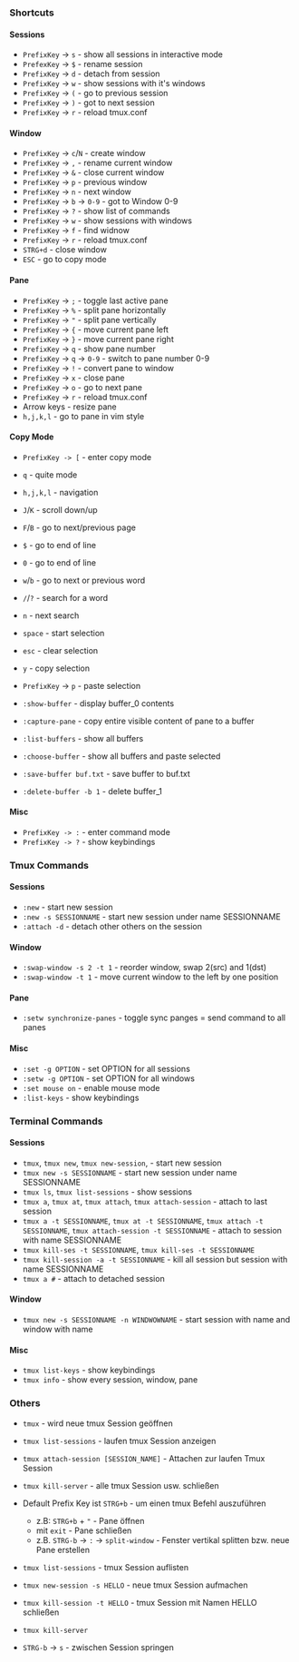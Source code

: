 ### Shortcuts
#### Sessions
* `PrefixKey` -> `s` - show all sessions in interactive mode
* `PrefexKey` -> `$` - rename session
* `PrefixKey` -> `d` - detach from session
* `PrefixKey` -> `w` - show sessions with it's windows
* `PrefixKey` -> `(` - go to previous session
* `PrefixKey` -> `)` - got to next session
* `PrefixKey` -> `r` - reload tmux.conf

#### Window
* `PrefixKey` -> `c`/`N` - create window
* `PrefixKey` -> `,` - rename current window
* `PrefixKey` -> `&` - close current window
* `PrefixKey` -> `p` - previous window
* `PrefixKey` -> `n` - next window
* `PrefixKey` -> `b` -> `0-9` - got to Window 0-9
* `PrefixKey` -> `?` - show list of commands
* `PrefixKey` -> `w` - show sessions with windows
* `PrefixKey` -> `f` - find widnow
* `PrefixKey` -> `r` - reload tmux.conf
* `STRG+d` - close window
* `ESC` - go to copy mode

#### Pane
* `PrefixKey` -> `;` - toggle last active pane
* `PrefixKey` -> `%` - split pane horizontally
* `PrefixKey` -> `"` - split pane vertically
* `PrefixKey` -> `{` - move current pane left
* `PrefixKey` -> `}` - move current pane right
* `PrefixKey` -> `q` - show pane number
* `PrefixKey` -> `q` -> `0-9` - switch to pane number 0-9
* `PrefixKey` -> `!` - convert pane to window
* `PrefixKey` -> `x` - close pane
* `PrefixKey` -> `o` - go to next pane
* `PrefixKey` -> `r` - reload tmux.conf
* Arrow keys - resize pane
* `h,j,k,l` - go to pane in vim style

#### Copy Mode

* `PrefixKey -> [` - enter copy mode

* `q` - quite mode
* `h,j,k,l` - navigation
* `J`/`K` - scroll down/up
* `F`/`B` - go to next/previous page
* `$` - go to end of line
* `0` - go to end of line
* `w`/`b` - go to next or previous word
* `/`/`?` - search for a word
* `n` - next search
* `space` - start selection
* `esc` - clear selection
* `y` - copy selection
* `PrefixKey` -> `p` - paste selection

* `:show-buffer` - display buffer_0 contents
* `:capture-pane` - copy entire visible content of pane to a buffer
* `:list-buffers` - show all buffers
* `:choose-buffer` - show all buffers and paste selected
* `:save-buffer buf.txt` - save buffer to buf.txt
* `:delete-buffer -b 1` - delete buffer_1

#### Misc
* `PrefixKey -> :` - enter command mode
* `PrefixKey -> ?` - show keybindings
### Tmux Commands
#### Sessions
* `:new` - start new session
* `:new -s SESSIONNAME` - start new session under name SESSIONNAME
* `:attach -d` - detach other others on the session

#### Window
* `:swap-window -s 2 -t 1` - reorder window, swap 2(src) and 1(dst)
* `:swap-window -t 1` - move current window to the left by one position

#### Pane

* `:setw synchronize-panes` - toggle sync panges = send command to all panes

#### Misc

* `:set -g OPTION` - set OPTION for all sessions
* `:setw -g OPTION` - set OPTION for all windows
* `:set mouse on` - enable mouse mode
* `:list-keys` - show keybindings

### Terminal Commands
#### Sessions

* `tmux`, `tmux new`, `tmux new-session`, - start new session
* `tmux new -s SESSIONNAME` - start new session under name SESSIONNAME
* `tmux ls`, `tmux list-sessions` - show sessions
* `tmux a`, `tmux at`, `tmux attach`, `tmux attach-session` - attach to last session
* `tmux a -t SESSIONNAME`, `tmux at -t SESSIONNAME`, `tmux attach -t SESSIONNAME`, `tmux attach-session -t SESSIONNAME` - attach to session with name SESSIONNAME
* `tmux kill-ses -t SESSIONNAME`, `tmux kill-ses -t SESSIONNAME`
* `tmux kill-session -a -t SESSIONNAME` - kill all session but session with name SESSIONNAME
* `tmux a #` - attach to detached session

#### Window
* `tmux new -s SESSIONNAME -n WINDWOWNAME` - start session with name and window with name

#### Misc

* `tmux list-keys` - show keybindings
* `tmux info` - show every session, window, pane

### Others

* `tmux` - wird neue tmux Session geöffnen
* `tmux list-sessions` - laufen tmux Session anzeigen
* `tmux attach-session [SESSION_NAME]` - Attachen zur laufen Tmux Session
* `tmux kill-server` - alle tmux Session usw. schließen
* Default Prefix Key ist `STRG+b` - um einen tmux Befehl auszuführen
  * z.B: `STRG+b` + `"` - Pane öffnen
  * mit `exit` - Pane schließen
  * z.B. `STRG-b` -> `:` -> `split-window` - Fenster vertikal splitten bzw. neue Pane erstellen
* `tmux list-sessions` - tmux Session auflisten
* `tmux new-session -s HELLO` - neue tmux Session aufmachen
* `tmux kill-session -t HELLO` - tmux Session mit Namen HELLO schließen
* `tmux kill-server`

* `STRG-b` -> `s` - zwischen Session springen
